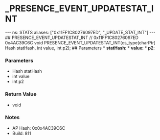 # _PRESENCE_EVENT_UPDATESTAT_INT

--- ns: STATS aliases: ["0x11FF1C80276097ED", "_UPDATE_STAT_INT"] --- ## PRESENCE_EVENT_UPDATESTAT_INT  // 0x11FF1C80276097ED 0x4AC39C6C void PRESENCE_EVENT_UPDATESTAT_INT(cs_type(charPtr) Hash statHash, int value, int p2);  ## Parameters * **statHash**: * **value**: * **p2**:

### Parameters
* Hash statHash
* int value
* int p2

### Return Value
* void

### Notes
* AP Hash: 0x0x4AC39C6C
* Build: 811

